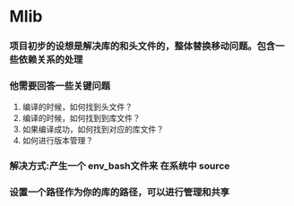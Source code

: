 # Mlib
### 项目初步的设想是解决库的和头文件的，整体替换移动问题。包含一些依赖关系的处理

### 他需要回答一些关键问题
1. 编译的时候，如何找到头文件？
2. 编译的时候，如何找到到库文件？
3. 如果编译成功，如何找到对应的库文件？
4. 如何进行版本管理？

### 解决方式:产生一个 env_bash文件来 在系统中 source
### 设置一个路径作为你的库的路径，可以进行管理和共享
